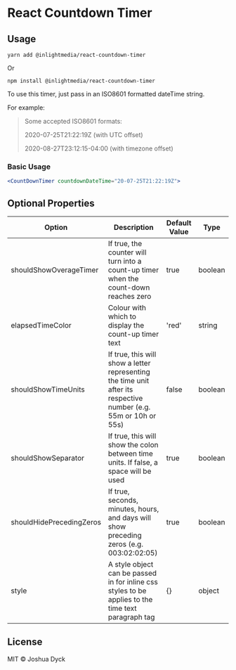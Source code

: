 # React Countdown Timer

## Usage

`yarn add @inlightmedia/react-countdown-timer`

Or

`npm install @inlightmedia/react-countdown-timer`

To use this timer, just pass in an ISO8601 formatted dateTime string.

For example:
> Some accepted ISO8601 formats:
>
> 2020-07-25T21:22:19Z (with UTC offset)
>
> 2020-08-27T23:12:15-04:00 (with timezone offset)

### Basic Usage

```jsx
<CountDownTimer countdownDateTime="20-07-25T21:22:19Z">
```

## Optional Properties

| Option                   | Description             | Default Value | Type |
|--------------------------|-------------------------|---------------|------|
| shouldShowOverageTimer   | If true, the counter will turn into a count-up timer when the count-down reaches zero   | true | boolean |
| elapsedTimeColor         | Colour with which to display the count-up timer text  | 'red' | string |
| shouldShowTimeUnits      | If true, this will show a letter representing the time unit after its respective number (e.g. 55m or 10h or 55s) | false | boolean |
| shouldShowSeparator      | If true, this will show the colon between time units. If false, a space will be used | true | boolean |
| shouldHidePrecedingZeros | If true, seconds, minutes, hours, and days will show preceding zeros (e.g. 003:02:02:05) | true | boolean |
| style                    | A style object can be passed in for inline css styles to be applies to the time text paragraph tag | {} | object |

## License

MIT © Joshua Dyck

